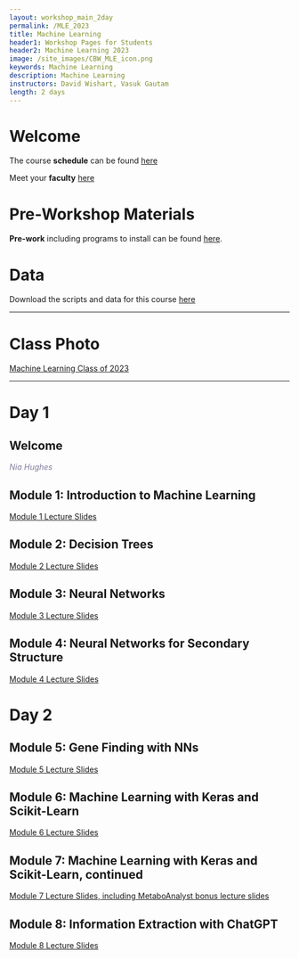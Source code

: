 ```yaml
---
layout: workshop_main_2day
permalink: /MLE_2023
title: Machine Learning
header1: Workshop Pages for Students
header2: Machine Learning 2023
image: /site_images/CBW_MLE_icon.png
keywords: Machine Learning
description: Machine Learning
instructors: David Wishart, Vasuk Gautam
length: 2 days
---
```


# Welcome <a id="welcome"></a> 

The course **schedule** can be found [here](https://bioinformaticsdotca.github.io/MLE_2023_schedule)

Meet your **faculty** [here](https://drive.google.com/file/d/1PzuoAGbC9OAxE8kAwkA1oyTvIpt4UZwl/view?usp=drive_link) 

# Pre-Workshop Materials <a id="preworkshop"></a>

**Pre-work** including programs to install can be found [here](https://docs.google.com/forms/d/e/1FAIpQLSckky4be53s62TkKLVMiTeOr3Rw0lwA5xN1rBkyExM3qEZIVA/viewform).  

# Data

Download the scripts and data for this course [here](https://drive.google.com/file/d/1MeMJ7B3Au8-a_w7ogSECZayb49Km961k/view?usp=sharing)

***

# Class Photo

[Machine Learning Class of 2023](https://drive.google.com/file/d/1C6E7PpaUOMR0Ac6F-V3vD7HX3CTEN4u5/view?usp=sharing)   

***

# Day 1 <a id="day1"></a>

## Welcome

*<font color="#827e9c">Nia Hughes</font>*

## Module 1: Introduction to Machine Learning

[Module 1 Lecture Slides](https://drive.google.com/file/d/1wHJ9nxyyBNs9nHbzmHMFaYqVc4wKN1Aj/view?usp=drive_link)  

## Module 2: Decision Trees

[Module 2 Lecture Slides](https://drive.google.com/file/d/14T7UWtPtM8__2PJdyH8b471s9JrTgu0F/view?usp=drive_link)  

## Module 3: Neural Networks

[Module 3 Lecture Slides](https://drive.google.com/file/d/1IXHQ2SNaJHGGEspnKJ4bojOeSFWpfDDs/view?usp=drive_link)  

## Module 4: Neural Networks for Secondary Structure

[Module 4 Lecture Slides](https://drive.google.com/file/d/15quvdaTxUXO3BvMdScVfpvoXDblFWfXE/view?usp=drive_link)  

# Day 2 <a id="day2"></a>

## Module 5: Gene Finding with NNs

[Module 5 Lecture Slides](https://drive.google.com/file/d/1R651OJ3DY5cAN7IAV6NmutfSYrfgBqrE/view?usp=drive_link)  

## Module 6: Machine Learning with Keras and Scikit-Learn

[Module 6 Lecture Slides](https://drive.google.com/file/d/1p2QHlx5Yq6klQMnAxC_G0CDLubCaiBUc/view?usp=drive_link)  

## Module 7: Machine Learning with Keras and Scikit-Learn, continued

[Module 7 Lecture Slides, including MetaboAnalyst bonus lecture slides](https://drive.google.com/file/d/1zvuElLllybbOkvWv5IsjZZuMRXb6O9Rg/view?usp=drive_link)  

## Module 8: Information Extraction with ChatGPT

[Module 8 Lecture Slides](https://drive.google.com/file/d/1TZd6vpqvCYz0K2uJKBOjX0Q5oaPtIwmV/view?usp=drive_link)  